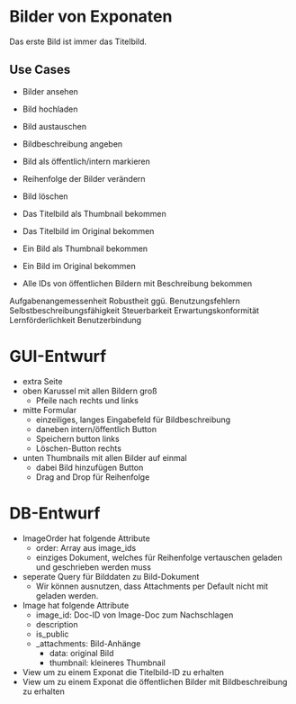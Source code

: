 # Bilder von Exponaten

Das erste Bild ist immer das Titelbild.

## Use Cases
- Bilder ansehen
- Bild hochladen
- Bild austauschen
- Bildbeschreibung angeben
- Bild als öffentlich/intern markieren
- Reihenfolge der Bilder verändern
- Bild löschen

- Das Titelbild als Thumbnail bekommen
- Das Titelbild im Original bekommen
- Ein Bild als Thumbnail bekommen
- Ein Bild im Original bekommen
- Alle IDs von öffentlichen Bildern mit Beschreibung bekommen

Aufgabenangemessenheit
Robustheit ggü. Benutzungsfehlern
Selbstbeschreibungsfähigkeit
Steuerbarkeit
Erwartungskonformität
Lernförderlichkeit
Benutzerbindung

# GUI-Entwurf
- extra Seite
- oben Karussel mit allen Bildern groß
  - Pfeile nach rechts und links
- mitte Formular
  - einzeiliges, langes Eingabefeld für Bildbeschreibung
  - daneben intern/öffentlich Button
  - Speichern button links
  - Löschen-Button rechts
- unten Thumbnails mit allen Bilder auf einmal
  - dabei Bild hinzufügen Button
  - Drag and Drop für Reihenfolge

# DB-Entwurf
- ImageOrder hat folgende Attribute
  - order: Array aus image_ids
  - einziges Dokument, welches für Reihenfolge vertauschen geladen und geschrieben werden muss
- seperate Query für Bilddaten zu Bild-Dokument
  - Wir können ausnutzen, dass Attachments per Default nicht mit geladen werden.
- Image hat folgende Attribute
  - image_id: Doc-ID von Image-Doc zum Nachschlagen
  - description
  - is_public
  - _attachments: Bild-Anhänge
    - data: original Bild
    - thumbnail: kleineres Thumbnail
- View um zu einem Exponat die Titelbild-ID zu erhalten
- View um zu einem Exponat die öffentlichen Bilder mit Bildbeschreibung zu erhalten
